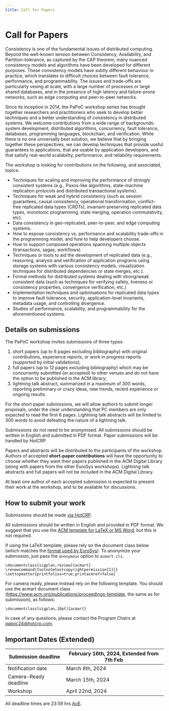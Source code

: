 ```yaml
---
title: Call for Papers
---
```


# Call for Papers

Consistency is one of the fundamental issues of distributed computing. 
Beyond the well-known tension between Consistency, Availability, and Partition-tolerance, as captured by the CAP theorem, many nuanced consistency models and algorithms have been developed for different purposes. 
These consistency models have subtly different behaviour in practice, which translates to difficult choices between fault tolerance, performance, and programmability.
The issues and trade-offs are particularly vexing at scale, with a large number of processes or large shared databases, and in the presence of high latency and failure-prone networks, such as edge computing and peer-to-peer networks.

Since its inception in 2014, the PaPoC workshop series has brought together researchers and practitioners who seek to develop better techniques and a better understanding of consistency in distributed systems. 
We welcome contributions from a wide range of backgrounds: system development, distributed algorithms, concurrency, fault tolerance, databases, programming languages, blockchain, and verification. 
While there is no one universally best solution, we believe that by bringing together these perspectives, we can develop techniques that provide useful guarantees to applications, that are usable by application developers, and that satisfy real-world scalability, performance, and reliability requirements.

The workshop is looking for contributions on the following, and associated, topics:

* Techniques for scaling and improving the performance of strongly consistent systems (e.g., Paxos-like algorithms, state-machine replication protocols and distributed transactional systems).
* Techniques for weak and hybrid consistency (such as session guarantees, causal consistency, operational transformation, conflict-free replicated data types (CRDTs), invariant-preserving replicated data types, monotonic programming, state merging, operation commutativity, etc).
* Data consistency in geo-replicated, peer-to-peer, and edge computing systems.
* How to expose consistency vs. performance and scalability trade-offs in the programming model, and how to help developers choose.
* How to support composed operations spanning multiple objects (transactions, sagas, workflows).
* Techniques or tools to aid the development of replicated data (e.g., reasoning, analysis and verification of application programs using storage systems with various consistency models, visualization techniques for distributed dependencies or state merges, etc.).
* Formal methods for distributed systems dealing with strong/weak consistent data (such as techniques for verifying safety, liveness or consistency properties, convergence verification, etc.) 
* Implementation techniques and optimisations for replicated data types to improve fault tolerance, security, application-level invariants, metadata usage, and controlling divergence.
* Studies of performance, scalability, and programmability for the aforementioned systems.


## Details on submissions

The PaPoC workshop invites submissions of three types:

1. short papers (up to 6 pages excluding bibliography) with original contributions, experience reports, or work in progress reports (supported by initial validations);
2. full papers (up to 12 pages excluding bibliography) which may be concurrently submitted (or accepted) to other venues and do not have the option to be published in the ACM library;
3. lightning talk abstract, summarized in a maximum of 300 words, reporting preliminary or crazy ideas, new trends, recent experience or ongoing results.

For the short paper submissions, we will allow authors to submit longer proposals, under the clear understanding that PC members are only expected to read the first 6 pages. Lightning talk abstracts will be limited to 300 words to avoid defeating the nature of a lightning talk.

Submissions do not need to be anonymised. All submissions should be written in English and submitted in PDF format. Paper submissions will be handled by HotCRP.

Papers and abstracts will be distributed to the participants of the workshop. Authors of accepted **short-paper contributions** will have the opportunity to choose whether they want their papers published in the ACM Digital Library (along with papers from the other EuroSys workshops). Lightning talk abstracts and full papers will not be included in the ACM Digital Library.

At least one author of each accepted submission is expected to present their work at the workshop, and to be available for discussions.

## How to submit your work

Submissions should be made [via HotCRP](https://papoc24.hotcrp.com/).

All submissions should be written in English and provided in PDF format. 
We suggest that you use the [ACM template for LaTeX or MS Word](https://www.acm.org/publications/proceedings-template), but this is not required.

If using the LaTeX template, please rely on the document class below (which matches the [format used by EuroSys](https://github.com/papoc-workshop/2023/tree/main/welcome_acm_dl)). 
To anonymize your submission, just pass the `anonymous` option to `acmart.cls`.

	\documentclass[sigplan,review]{acmart}
	\renewcommand\footnotetextcopyrightpermission[1]{}
	\settopmatter{printfolios=true,printacmref=false}

For camera ready, please instead rely on the following template.
You should use the acmart document class (https://www.acm.org/publications/proceedings-template, the same as for submission), as follows:

    \documentclass[sigplan,10pt]{acmart}

In case of any questions, please contact the Program Chairs at [papoc24@hotcrp.com](mailto:papoc24@hotcrp.com).

## Important Dates (Extended)

| Submission deadline   |February 16th, 2024, Extended from 7th Feb|
|---|---|
| Notification date     |March 8th, 2024|
| Camera-Ready deadline |March 15th, 2024|
| Workshop              |April 22nd, 2024|

All deadline times are 23:59 hrs
[AoE](https://www.timeanddate.com/time/zones/aoe).

